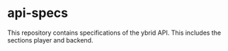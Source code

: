 # api-specs
This repository contains specifications of the ybrid API. This includes the sections player and backend.
